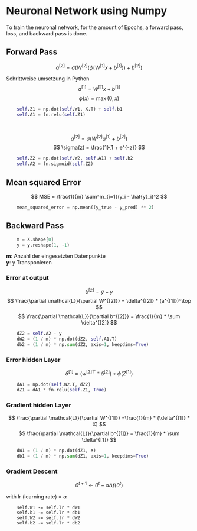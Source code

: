 # Neuronal Network using Numpy  

To train the neuronal network, for the amount of Epochs, a forward pass, loss, and backward pass is done.

## Forward Pass
$$
    a^{[2]} = \sigma (W^{[2]} (\phi(W^{[1]} x + b^{[1]})) + b^{[2]})
$$
  
Schrittweise umsetzung in Python  
$$
    a^{[1]} = W^{[1]} x + b^{[1]}
$$
$$
    \phi(x) = \max(0, x)
$$
```python
    self.Z1 = np.dot(self.W1, X.T) + self.b1
    self.A1 = fn.relu(self.Z1)
```
  
<br>

$$
    a^{[2]} = \sigma ( W^{[2]} a^{[1]} + b^{[2]})  
$$
$$
    \sigma(z) = \frac{1}{1 + e^{-z}}
$$
```python
    self.Z2 = np.dot(self.W2, self.A1) + self.b2
    self.A2 = fn.sigmoid(self.Z2)
```

## Mean squared Error
$$
    MSE = \frac{1}{m} \sum^m_{i=1}(y_i - \hat{y}_i)^2
$$
```python
    mean_squared_error = np.mean((y_true - y_pred) ** 2)
```

## Backward Pass
```python
    m = X.shape[0]
    y = y.reshape(1, -1)
```
**m**: Anzahl der eingesetzten Datenpunkte  
**y**: y Transponieren  
  
### Error at output
$$
    \delta^{[2]} = \hat{y} - y  
$$
$$
    \frac{\partial \mathcal{L}}{\partial W^{[2]}} = \delta^{[2]} * (a^{[1]})^\top
$$
$$
    \frac{\partial \mathcal{L}}{\partial b^{[2]}} = \frac{1}{m} * \sum \delta^{[2]}
$$
```python
    dZ2 = self.A2 - y
    dW2 = (1 / m) * np.dot(dZ2, self.A1.T)
    db2 = (1 / m) * np.sum(dZ2, axis=1, keepdims=True)
```

### Error hidden Layer
$$
    \delta^{[1]} = ({w^{[2]}}^\top * \delta^{[2]}) \circ \phi(Z^{[1]}) 
$$

```python
    dA1 = np.dot(self.W2.T, dZ2)
    dZ1 = dA1 * fn.relu(self.Z1, True)
```

### Gradient hidden Layer
$$
    \frac{\partial \mathcal{L}}{\partial W^{[1]}} =\frac{1}{m} * (\delta^{[1]} * X)
$$
$$
    \frac{\partial \mathcal{L}}{\partial b^{[1]}} = \frac{1}{m} * \sum \delta^{[1]}
$$

```python
    dW1 = (1 / m) * np.dot(dZ1, X)
    db1 = (1 / m) * np.sum(dZ1, axis=1, keepdims=True)
```

### Gradient Descent
$$
    \theta^{t+1} \leftarrow \theta^t - \alpha \Delta f(\theta^t)
$$  

with lr (learning rate) = $\alpha$
```
    self.W1 -= self.lr * dW1
    self.b1 -= self.lr * db1
    self.W2 -= self.lr * dW2
    self.b2 -= self.lr * db2
```